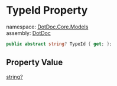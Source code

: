 ﻿# TypeId Property

namespace: [DotDoc\.Core\.Models](../../DotDoc.Core.Models.md)<br />
assembly: [DotDoc](../../../DotDoc.md)



```csharp
public abstract string? TypeId { get; };
```

## Property Value

[string?](https://docs.microsoft.com/dotnet/api/System.String)

